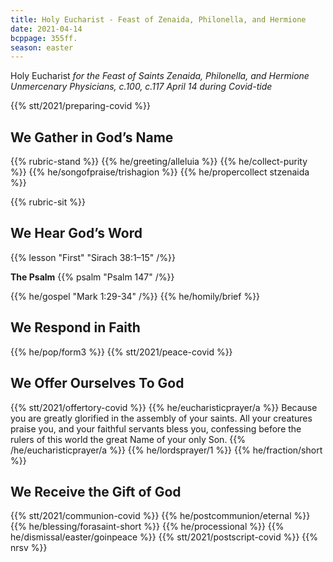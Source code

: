 ```yaml
---
title: Holy Eucharist - Feast of Zenaida, Philonella, and Hermione
date: 2021-04-14
bcppage: 355ff.
season: easter
---
```

Holy Eucharist
_for the Feast of Saints Zenaida, Philonella, and Hermione
Unmercenary Physicians, c.100, c.117
April 14
during Covid-tide_

{{% stt/2021/preparing-covid %}}

## We Gather in God’s Name
{{% rubric-stand %}}
{{% he/greeting/alleluia %}}
{{% he/collect-purity %}}
{{% he/songofpraise/trishagion %}}
{{% he/propercollect stzenaida %}}

{{% rubric-sit %}}
## We Hear God’s Word
{{% lesson "First" "Sirach 38:1–15" /%}}

**The Psalm**
{{% psalm "Psalm 147" /%}}

{{% he/gospel "Mark 1:29-34" /%}}
{{% he/homily/brief %}}

## We Respond in Faith
{{% he/pop/form3 %}}
{{% stt/2021/peace-covid %}}

## We Offer Ourselves To God
{{% stt/2021/offertory-covid %}}
{{% he/eucharisticprayer/a %}}
Because you are greatly glorified in the assembly of your saints. All your creatures praise you, and your faithful servants bless you, confessing before the rulers of this world the great Name of your only Son.
{{% /he/eucharisticprayer/a %}}
{{% he/lordsprayer/1 %}}
{{% he/fraction/short %}}

## We Receive the Gift of God
{{% stt/2021/communion-covid %}}
{{% he/postcommunion/eternal %}}
{{% he/blessing/forasaint-short %}}
{{% he/processional %}}
{{% he/dismissal/easter/goinpeace %}}
{{% stt/2021/postscript-covid %}}
{{% nrsv %}}
